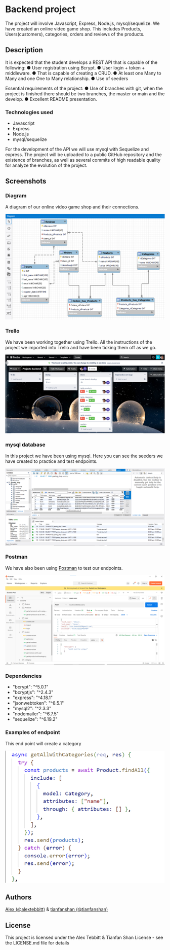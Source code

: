 # Backend project
The project will involve Javascript, Express, Node.js, mysql/sequelize. 
We have created an online video game shop. This includes Products, Users(customers), categories, orders and reviews of the products. 

## Description

It is expected that the student develops a REST API that is capable of the following:
● User registration using Bcrypt.
● User login + token + middleware.
● That is capable of creating a CRUD.
● At least one Many to Many and one One to Many relationship.
● Use of seeders

Essential requirements of the project:
● Use of branches with git, when the project is finished there should be two branches, the master or main and the develop.
● Excellent README presentation.

### Technologies used
* Javascript
* Express
* Node.js
* mysql/sequelize

For the development of the API we will use mysql with Sequelize and express.
The project will be uploaded to a public GitHub repository and the
existence of branches, as well as several commits of high readable quality for
analyze the evolution of the project.

## Screenshots

### Diagram
A diagram of our online video game shop and their connections.

![Diagram image](./assets/projectbackend.png)

### Trello
We have been working together using Trello. All the instructions of the project we imported into Trello and have been ticking them off as we go.

![Trello image](./assets/Screenshot%202022-05-26%20131648.png)

### mysql database
In this project we have been using mysql. Here you can see the seeders we have created to practice and test endpoints. 

![mysql Image](./assets/database.png)

### Postman
We have also been using [Postman](https://documenter.getpostman.com/view/21014325/Uz5ArJZV) to test our endpoints. 


![Postman Image](./assets/postman.png)
### Dependencies

* "bcrypt": "^5.0.1"
* "bcryptjs": "^2.4.3"
* "express": "^4.18.1"
* "jsonwebtoken": "^8.5.1"
* "mysql2": "^2.3.3"
* "nodemailer": "^6.7.5"
* "sequelize": "^6.19.2"


### Examples of endpoint
This end point will create a category

![endpoint](./assets/%E5%B1%8F%E5%B9%95%E6%88%AA%E5%9B%BE%202022-05-27%20070247.png)


## Authors

[Alex (@alextebbitt)](https://github.com/alextebbitt) & [tianfanshan (@tianfanshan)](https://github.com/tianfanshan)


## License

This project is licensed under the Alex Tebbitt & Tianfan Shan License - see the LICENSE.md file for details